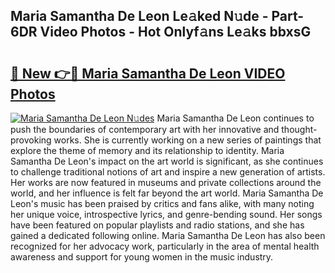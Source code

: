 ## Maria Samantha De Leon Le𝚊ked N𝚞de - Part-6DR Video Photos - Hot Onlyf𝚊ns Le𝚊ks bbxsG

# <h2><a href="http://ac29259.deff.icu/?id=Maria+Samantha+De+Leon">🔗 New 👉🔴 Maria Samantha De Leon VIDEO Photos</a></h2>

[![Maria Samantha De Leon N𝚞des](https://i.imgur.com/rIISA9y.gif)](http://ac29259.deff.icu/?id=Maria+Samantha+De+Leon)
Maria Samantha De Leon continues to push the boundaries of contemporary art with her innovative and thought-provoking works. She is currently working on a new series of paintings that explore the theme of memory and its relationship to identity. Maria Samantha De Leon's impact on the art world is significant, as she continues to challenge traditional notions of art and inspire a new generation of artists. Her works are now featured in museums and private collections around the world, and her influence is felt far beyond the art world. Maria Samantha De Leon's music has been praised by critics and fans alike, with many noting her unique voice, introspective lyrics, and genre-bending sound. Her songs have been featured on popular playlists and radio stations, and she has gained a dedicated following online. Maria Samantha De Leon has also been recognized for her advocacy work, particularly in the area of mental health awareness and support for young women in the music industry.
